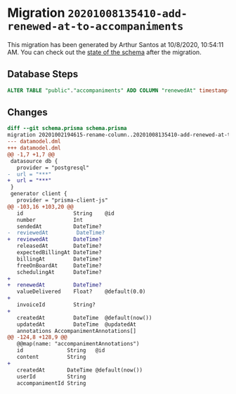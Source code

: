 # Migration `20201008135410-add-renewed-at-to-accompaniments`

This migration has been generated by Arthur Santos at 10/8/2020, 10:54:11 AM.
You can check out the [state of the schema](./schema.prisma) after the migration.

## Database Steps

```sql
ALTER TABLE "public"."accompaniments" ADD COLUMN "renewedAt" timestamp(3)   
```

## Changes

```diff
diff --git schema.prisma schema.prisma
migration 20201002194615-rename-column..20201008135410-add-renewed-at-to-accompaniments
--- datamodel.dml
+++ datamodel.dml
@@ -1,7 +1,7 @@
 datasource db {
   provider = "postgresql"
-  url = "***"
+  url = "***"
 }
 generator client {
   provider = "prisma-client-js"
@@ -103,16 +103,20 @@
   id                String    @id
   number            Int
   sendedAt          DateTime?
-  reviewedAt         DateTime?
+  reviewedAt        DateTime?
   releasedAt        DateTime?
   expectedBillingAt DateTime?
   billingAt         DateTime?
   freeOnBoardAt     DateTime?
   schedulingAt      DateTime?
+
+  renewedAt         DateTime?
   valueDelivered    Float?    @default(0.0)
+
   invoiceId         String?
+
   createdAt         DateTime  @default(now())
   updatedAt         DateTime  @updatedAt
   annotations AccompanimentAnnotations[]
@@ -124,8 +128,9 @@
   @@map(name: "accompanimentAnnotations")
   id              String   @id
   content         String
+
   createdAt       DateTime @default(now())
   userId          String
   accompanimentId String
```


